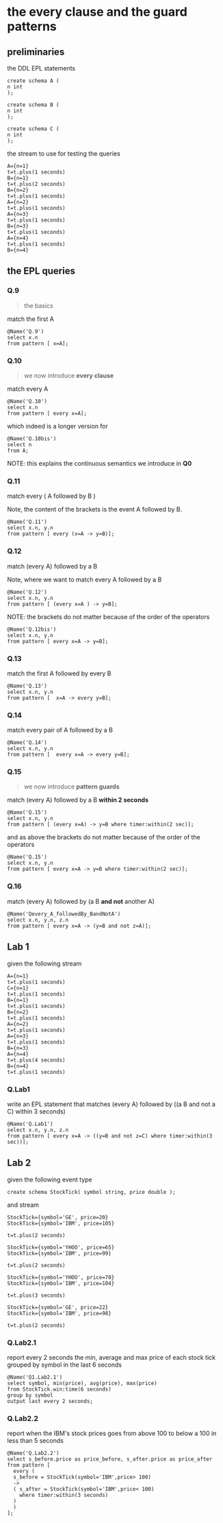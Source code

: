 # the every clause and the guard patterns

## preliminaries

the DDL EPL statements

```
create schema A (
n int
);

create schema B (
n int
);

create schema C (
n int
);
```

the stream to use for testing the queries

```
A={n=1}
t=t.plus(1 seconds)
B={n=1}
t=t.plus(2 seconds)
B={n=2}
t=t.plus(1 seconds)
A={n=2}
t=t.plus(1 seconds)
A={n=3}
t=t.plus(1 seconds)
B={n=3}
t=t.plus(1 seconds)
A={n=4}
t=t.plus(1 seconds)
B={n=4}
```

## the EPL queries

### Q.9

> the basics

match the first A

```
@Name('Q.9')
select x.n
from pattern [ x=A];
```

### Q.10

> we now introduce **every clause**

match every A

```
@Name('Q.10')
select x.n
from pattern [ every x=A];
```

which indeed is a longer version for 

```
@Name('Q.10bis')
select n
from A;
```

NOTE: this explains the continuous semantics we introduce in **Q0**

### Q.11

match every ( A followed by B ) 

Note, the content of the brackets is the event A followed by B.

```
@Name('Q.11')
select x.n, y.n
from pattern [ every (x=A -> y=B)];
```

### Q.12

match (every A) followed by a B

Note, where we want to match every A followed by a B

```
@Name('Q.12')
select x.n, y.n
from pattern [ (every x=A ) -> y=B];
```

NOTE: the brackets do not matter because of the order of the operators

```
@Name('Q.12bis')
select x.n, y.n
from pattern [ every x=A -> y=B];
```

### Q.13

match the first A followed by every B

```
@Name('Q.13')
select x.n, y.n
from pattern [  x=A -> every y=B];
```

### Q.14

match every pair of A followed by a B

```
@Name('Q.14')
select x.n, y.n
from pattern [  every x=A -> every y=B];
```

### Q.15

> we now introduce **pattern guards**

match (every A) followed by a B **within 2 seconds**

```
@Name('Q.15')
select x.n, y.n
from pattern [ (every x=A) -> y=B where timer:within(2 sec)];
```

and as above the brackets do not matter because of the order of the operators

```
@Name('Q.15')
select x.n, y.n
from pattern [ every x=A -> y=B where timer:within(2 sec)];
```

### Q.16

match (every A) followed by (a B **and not** another A)

```
@Name('Qevery_A_followedBy_BandNotA')
select x.n, y.n, z.n
from pattern [ every x=A -> (y=B and not z=A)];
```

## Lab 1

given the following stream

```
A={n=1} 
t=t.plus(1 seconds) 
C={n=1} 
t=t.plus(1 seconds) 
B={n=1} 
t=t.plus(1 seconds) 
B={n=2} 
t=t.plus(1 seconds) 
A={n=2} 
t=t.plus(1 seconds) 
A={n=3} 
t=t.plus(1 seconds) 
B={n=3} 
A={n=4} 
t=t.plus(4 seconds) 
B={n=4}
t=t.plus(1 seconds)
```

### Q.Lab1

write an EPL statement that matches (every A) followed by ((a B and not a C) within 3 seconds)

```
@Name('Q.Lab1')
select x.n, y.n, z.n
from pattern [ every x=A -> ((y=B and not z=C) where timer:within(3 sec))];
```

## Lab 2

given the following event type

```
create schema StockTick( symbol string, price double );
```

and stream

```
StockTick={symbol='GE', price=20}
StockTick={symbol='IBM', price=105}

t=t.plus(2 seconds)

StockTick={symbol='YHOO', price=65}
StockTick={symbol='IBM', price=99}

t=t.plus(2 seconds)

StockTick={symbol='YHOO', price=70}
StockTick={symbol='IBM', price=104}

t=t.plus(3 seconds)

StockTick={symbol='GE', price=22}
StockTick={symbol='IBM', price=98}

t=t.plus(2 seconds)
```

### Q.Lab2.1

report every 2 seconds the min, average and max price of each stock tick grouped by symbol in the last 6 seconds

```
@Name('Q1.Lab2.1') 
select symbol, min(price), avg(price), max(price) 
from StockTick.win:time(6 seconds) 
group by symbol 
output last every 2 seconds;
```

### Q.Lab2.2

report when the IBM's stock prices goes from above 100 to below a 100 in less than 5 seconds

```
@Name('Q.Lab2.2') 
select s_before.price as price_before, s_after.price as price_after
from pattern [
  every (
  s_before = StockTick(symbol='IBM',price> 100)
  ->
  ( s_after = StockTick(symbol='IBM',price< 100)
    where timer:within(3 seconds)
  )
  )
];
```
